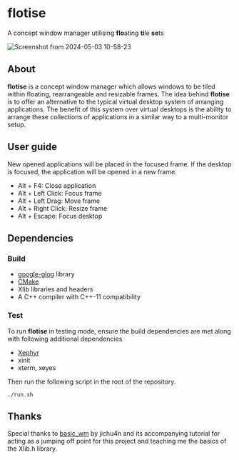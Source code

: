 # flotise
A concept window manager utilising **flo**ating **ti**le **se**ts

![Screenshot from 2024-05-03 10-58-23](https://github.com/0rbiidev/flotise/assets/148106467/e10ef404-1df9-4c6c-b8ca-94d9af3b4304)
## About 

**flotise** is a concept window manager which allows windows to be tiled within floating, rearrangeable and resizable frames. 
The idea behind **flotise** is to offer an alternative to the typical virtual desktop system of arranging applications.
The benefit of this system over virtual desktops is the ability to arrange these collections of applications in a similar way
to a multi-monitor setup.

## User guide

New opened applications will be placed in the focused frame. If the desktop is focused, the application will be opened in a new frame.

- Alt + F4: Close application
- Alt + Left Click: Focus frame
- Alt + Left Drag: Move frame
- Alt + Right Click: Resize frame
- Alt + Escape: Focus desktop

## Dependencies

### Build
- [google-glog](https://github.com/google/glog) library
- [CMake](https://cmake.org/)
- Xlib libraries and headers
- A C++ compiler with C++-11 compatibility

### Test
To run **flotise** in testing mode, ensure the build dependencies are met along with following additional dependencies

- [Xephyr](https://www.freedesktop.org/wiki/Software/Xephyr/)
- xinit
- xterm, xeyes

Then run the following script in the root of the repository.


    ./run.sh

## Thanks

Special thanks to [basic_wm](https://github.com/jichu4n/basic_wm) by jichu4n and its accompanying tutorial for acting as a 
jumping off point for this project and teaching me the basics of the Xlib.h library.
